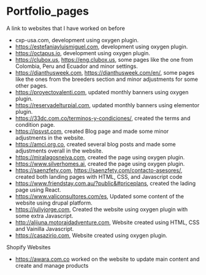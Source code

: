 # Portfolio_pages
A link to websites that I have worked on before 
- cxp-usa.com, development using oxygen plugin.
- https://estefaniayluismiguel.com, development using oxygen plugin.
- https://octapus.io, development using oxygen plugin.
- https://clubox.us, https://eng.clubox.us, some pages like the one from Colombia, Peru and Ecuador and minor settings.
- https://dianthusweek.com, https://dianthusweek.com/en/, some pages like the ones from the breeders section and minor adjustments for some other pages. 
- https://proyectovalenti.com, updated monthly banners using oxygen plugin.
- https://reservadelturpial.com, updated monthly banners using elementor plugin.
- https://33dc.com.co/terminos-y-condiciones/, created the terms and condition page.
- https://ipsvst.com, created Blog page and made some minor adjustments in the website.
- https://amci.org.co, created several blog posts and made some adjustments overall in the website. 
- https://miralagosneiva.com, created the page using oxygen plugin. 
- https://www.silverhomes.ai, created the page using oxygen plugin.
- https://saenzfety.com, https://saenzfety.com/contacto-asesores/, created both landing pages with HTML, CSS, and Javascript code
- https://www.friendstay.com.au/?public&#priceplans, created the lading page using React.
- https://www.valiconsultores.com/es, Updated some content of the website using drupal platform.
- https://juliyjorge.com, Created the website using oxygen plugin with some extra Javascript.
- http://alijuna.motoraidadventure.com, Website created using HTML, CSS and Vainilla Javascript.
- https://casazirio.com, Website created using oxygen plugin.

Shopify Websites
- https://awara.com.co worked on the website to update main content and create and manage products

